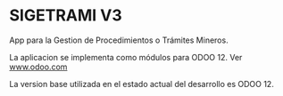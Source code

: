# SIGETRAMI V3
App para la Gestion de Procedimientos o Trámites Mineros.

La aplicacion se implementa como módulos para ODOO 12. Ver www.odoo.com

La version base utilizada en el estado actual del desarrollo es ODOO 12.

